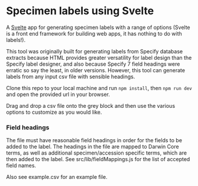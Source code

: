 # Specimen labels using Svelte

A [Svelte](https://svelte.dev/) app for generating specimen labels with a range of options (Svelte is a front end framework for building web apps, it has nothing to do with labels!). 

This tool was originally built for generating labels from Specify database extracts because HTML provides greater versatility for label design than the Specify label designer, and also because Specify 7 field headings were erratic so say the least, in older versions. However, this tool can generate labels from any input csv file with sensible headings. 

Clone this repo to your local machine and run `npm install`, then `npm run dev` and open the provided url in your browser.

Drag and drop a csv file onto the grey block and then use the various options to customize as you would like.

### Field headings

The file must have reasonable field headings in order for the fields to be added to the label. The headings in the file are mapped to Darwin Core terms, as well as additional specimen/accession specific terms, which are then added to the label. See src/lib/fieldMappings.js for the list of accepted field names. 

Also see example.csv for an example file. 

